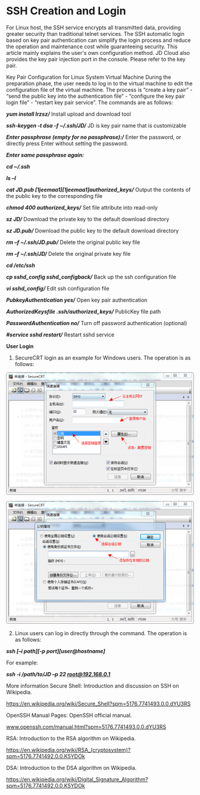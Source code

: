 # SSH Creation and Login
For Linux host, the SSH service encrypts all transmitted data, providing greater security than traditional telnet services. The SSH automatic login based on key pair authentication can simplify the login process and reduce the operation and maintenance cost while guaranteeing security. This article mainly explains the user's own configuration method. JD Cloud also provides the key pair injection port in the console. Please refer to the key pair.

Key Pair Configuration for Linux System Virtual Machine
During the preparation phase, the user needs to log in to the virtual machine to edit the configuration file of the virtual machine. The process is “create a key pair” - “send the public key into the authentication file” - “configure the key pair login file” - “restart key pair service”. The commands are as follows:

***yum install lrzsz/*** Install upload and download tool

***ssh-keygen -t dsa -f ~/.ssh/JD/*** JD is key pair name that is customizable

***Enter passphrase (empty for no passphrase):/*** Enter the password, or directly press Enter without setting the password.

***Enter same passphrase again:***

***cd ~/.ssh***

***ls –l***

***cat JD.pub [1jeemaa1][1jeemaa1]authorized_keys/*** Output the contents of the public key to the corresponding file

***chmod 400 authorized_keys/*** Set file attribute into read-only

***sz JD/*** Download the private key to the default download directory

***sz JD.pub/*** Download the public key to the default download directory

***rm –f ~/.ssh/JD.pub/*** Delete the original public key file

***rm –f ~/.ssh/JD/*** Delete the original private key file

***cd /etc/ssh***

***cp sshd_config sshd_configback/*** Back up the ssh configuration file

***vi sshd_config/*** Edit ssh configuration file

***PubkeyAuthentication yes/*** Open key pair authentication

***AuthorizedKeysfile .ssh/authorized_keys/*** PublicKey file path

***PasswordAuthentication no/*** Turn off password authentication (optional)

***#service sshd restart/*** Restart sshd service

**User Login**

1. SecureCRT login as an example for Windows users. The operation is as follows:

![](https://github.com/jdcloudcom/cn/blob/edit/image/Elastic-Compute/Virtual-Machine/Linux/SSH%E5%88%9B%E5%BB%BA%E5%92%8C%E7%99%BB%E5%BD%9501.png)

![](https://github.com/jdcloudcom/cn/blob/edit/image/Elastic-Compute/Virtual-Machine/Linux/SSH%E5%88%9B%E5%BB%BA%E5%92%8C%E7%99%BB%E5%BD%9502.png)

2. Linux users can log in directly through the command. The operation is as follows:

***ssh [–i path][-p port][user@hostname]***

For example:

***ssh -i /path/to/JD –p 22 root@192.168.0.1***

More information
Secure Shell: Introduction and discussion on SSH on Wikipedia.

https://en.wikipedia.org/wiki/Secure_Shell?spm=5176.7741493.0.0.dYU3RS

OpenSSH Manual Pages: OpenSSH official manual.

www.openssh.com/manual.html?spm=5176.7741493.0.0.dYU3RS

RSA: Introduction to the RSA algorithm on Wikipedia. 

https://en.wikipedia.org/wiki/RSA_(cryptosystem)?spm=5176.7741492.0.0.K5YDOk

DSA: Introduction to the DSA algorithm on Wikipedia.

https://en.wikipedia.org/wiki/Digital_Signature_Algorithm?spm=5176.7741492.0.0.K5YDOk
